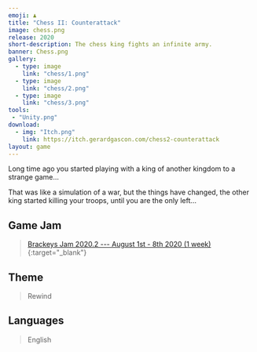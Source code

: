 ```yaml
---
emoji: ♟️
title: "Chess II: Counterattack"
image: chess.png
release: 2020
short-description: The chess king fights an infinite army.
banner: Chess.png
gallery:
  - type: image
    link: "chess/1.png"
  - type: image
    link: "chess/2.png"
  - type: image
    link: "chess/3.png"
tools:
 - "Unity.png"
download:
  - img: "Itch.png"
    link: https://itch.gerardgascon.com/chess2-counterattack
layout: game
---
```


Long time ago you started playing with a king of another kingdom to a strange game...

That was like a simulation of a war, but the things have changed, the other king started killing your troops, until you are the only left...

## Game Jam

> [Brackeys Jam 2020.2 --- August 1st - 8th 2020 (1 week)](https://itch.io/jam/brackeys-4/){:target="_blank"}

## Theme

> Rewind

## Languages

> English
